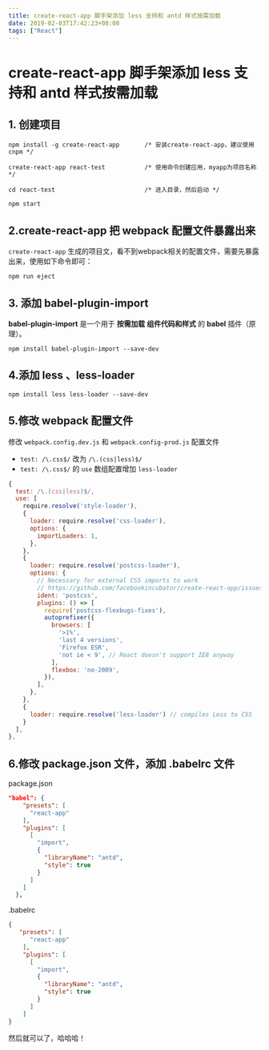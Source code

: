 ```yaml
---
title: create-react-app 脚手架添加 less 支持和 antd 样式按需加载
date: 2019-02-03T17:42:23+08:00
tags: ["React"]
---
```

# create-react-app 脚手架添加 less 支持和 antd 样式按需加载

## 1. 创建项目

```shell
npm install -g create-react-app       /* 安装create-react-app，建议使用cnpm */

create-react-app react-test           /* 使用命令创建应用，myapp为项目名称 */

cd react-test                         /* 进入目录，然后启动 */

npm start
```

## 2.create-react-app 把 webpack 配置文件暴露出来

`create-react-app` 生成的项目文，看不到webpack相关的配置文件，需要先暴露出来，使用如下命令即可：

```Shell
npm run eject
```

## 3. 添加 babel-plugin-import

**babel-plugin-import** 是一个用于 **按需加载** **组件代码和样式** 的 **babel** 插件（原理）。

```shell
npm install babel-plugin-import --save-dev
```

## 4.添加 less 、less-loader

```Shell
npm install less less-loader --save-dev
```

## 5.修改 webpack 配置文件

修改 `webpack.config.dev.js` 和 `webpack.config-prod.js` 配置文件

- `test: /\.css$/` 改为 `/\.(css|less)$/`
- `test: /\.css$/` 的 `use` 数组配置增加 `less-loader`

```js
{
  test: /\.(css|less)$/,
  use: [
    require.resolve('style-loader'),
    {
      loader: require.resolve('css-loader'),
      options: {
        importLoaders: 1,
      },
    },
    {
      loader: require.resolve('postcss-loader'),
      options: {
        // Necessary for external CSS imports to work
        // https://github.com/facebookincubator/create-react-app/issues/2677
        ident: 'postcss',
        plugins: () => [
          require('postcss-flexbugs-fixes'),
          autoprefixer({
            browsers: [
              '>1%',
              'last 4 versions',
              'Firefox ESR',
              'not ie < 9', // React doesn't support IE8 anyway
            ],
            flexbox: 'no-2009',
          }),
        ],
      },
    },
    {
      loader: require.resolve('less-loader') // compiles Less to CSS
    }
  ],
},
```

## 6.修改 package.json 文件，添加 .babelrc 文件

package.json

```Json
"babel": {
    "presets": [
      "react-app"
    ],
    "plugins": [
      [
        "import",
        {
          "libraryName": "antd",
          "style": true
        }
      ]
    ]
  },
```

.babelrc

```json
{
   "presets": [
      "react-app"
    ],
    "plugins": [
      [
        "import",
        {
          "libraryName": "antd",
          "style": true
        }
      ]
    ]
}
```

然后就可以了，哈哈哈！